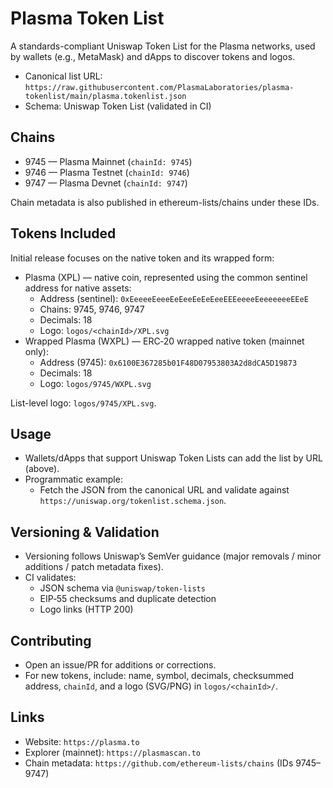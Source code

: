 # Plasma Token List

A standards-compliant Uniswap Token List for the Plasma networks, used by wallets (e.g., MetaMask) and dApps to discover tokens and logos.

- Canonical list URL: `https://raw.githubusercontent.com/PlasmaLaboratories/plasma-tokenlist/main/plasma.tokenlist.json`
- Schema: Uniswap Token List (validated in CI)

## Chains
- 9745 — Plasma Mainnet (`chainId: 9745`)
- 9746 — Plasma Testnet (`chainId: 9746`)
- 9747 — Plasma Devnet (`chainId: 9747`)

Chain metadata is also published in ethereum-lists/chains under these IDs.

## Tokens Included
Initial release focuses on the native token and its wrapped form:

- Plasma (XPL) — native coin, represented using the common sentinel address for native assets:
  - Address (sentinel): `0xEeeeeEeeeEeEeeEeEeEeeEEEeeeeEeeeeeeeEEeE`
  - Chains: 9745, 9746, 9747
  - Decimals: 18
  - Logo: `logos/<chainId>/XPL.svg`
- Wrapped Plasma (WXPL) — ERC‑20 wrapped native token (mainnet only):
  - Address (9745): `0x6100E367285b01F48D07953803A2d8dCA5D19873`
  - Decimals: 18
  - Logo: `logos/9745/WXPL.svg`

List-level logo: `logos/9745/XPL.svg`.

## Usage
- Wallets/dApps that support Uniswap Token Lists can add the list by URL (above).
- Programmatic example:
  - Fetch the JSON from the canonical URL and validate against `https://uniswap.org/tokenlist.schema.json`.

## Versioning & Validation
- Versioning follows Uniswap’s SemVer guidance (major removals / minor additions / patch metadata fixes).
- CI validates:
  - JSON schema via `@uniswap/token-lists`
  - EIP‑55 checksums and duplicate detection
  - Logo links (HTTP 200)

## Contributing
- Open an issue/PR for additions or corrections.
- For new tokens, include: name, symbol, decimals, checksummed address, `chainId`, and a logo (SVG/PNG) in `logos/<chainId>/`.

## Links
- Website: `https://plasma.to`
- Explorer (mainnet): `https://plasmascan.to`
- Chain metadata: `https://github.com/ethereum-lists/chains` (IDs 9745–9747)

